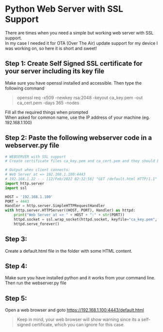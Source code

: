 # Python Web Server with SSL Support
There are times when you need a simple but working web server with SSL support.  
In my case I needed it for OTA (Over The Air) update support for my device I was working on, so here it is short and sweet!

## Step 1: Create Self Signed SSL certificate for your server including its key file  
Make sure you have openssl installed and accessible. Then type the following command
> openssl req -x509 -newkey rsa:2048 -keyout ca_key.pem -out ca_cert.pem -days 365 -nodes

Fill all the required things when prompted  
When asked for common name, use the IP address of your machine (eg. 192.168.1.100)

## Step 2: Paste the following webserver code in a webserver.py file

```python
# WEBSERVER with SSL support
# Create certificate files ca_key.pem and ca_cert.pem and they should be in the same folder

# Output when client connects:
# Web Server at => 192.168.1.100:4443
# 192.168.1.22 - - [12/Feb/2022 02:32:56] "GET /default.html HTTP/1.1" 200 -
import http.server
import ssl

HOST = '192.168.1.100'
PORT = 4443
Handler = http.server.SimpleHTTPRequestHandler
with http.server.HTTPServer((HOST, PORT), Handler) as httpd:
    print("Web Server at => " + HOST + ":" + str(PORT))
    httpd.socket = ssl.wrap_socket(httpd.socket, keyfile="ca_key.pem", certfile="ca_cert.pem", server_side=True)
    httpd.serve_forever()
```
## Step 3:
Create a default.html file in the folder with some HTML content.

## Step 4:
Make sure you have installed python and it works from your command line. Then run the webserver.py file

## Step 5: 
Open a web browser and goto https://192.168.1.100:4443/default.html

> Keep in mind, your web browser will show warning since its a self-signed certificate, which you can ignore for this case.

